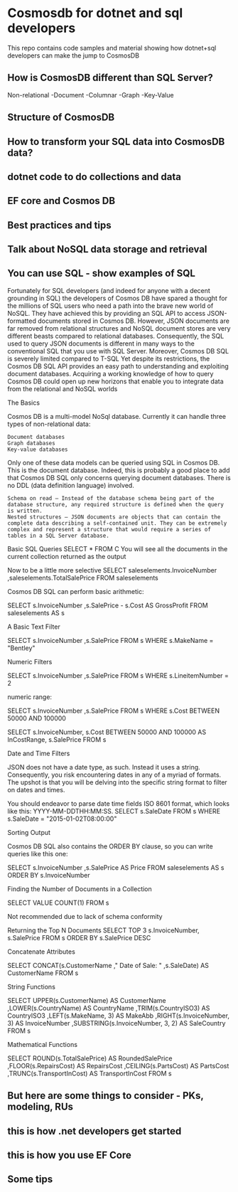 # Cosmosdb for dotnet and sql developers
This repo contains code samples and material showing how dotnet+sql developers can make the jump to CosmosDB

## How is CosmosDB different than SQL Server?
Non-relational
-Document
-Columnar
-Graph
-Key-Value

## Structure of CosmosDB

## How to transform your SQL data into CosmosDB data?

## dotnet code to  do collections and data

## EF core and Cosmos DB


## Best practices and tips


## Talk about NoSQL data storage and retrieval

## You can use SQL - show examples of SQL

Fortunately for SQL developers (and indeed for anyone with a decent grounding in SQL) the developers of Cosmos DB have spared a thought for the millions of SQL users who need a path into the brave new world of NoSQL. They have achieved this by providing an SQL API to access JSON-formatted documents stored in Cosmos DB.
However, JSON documents are far removed from relational structures and NoSQL document stores are very different beasts compared to relational databases. Consequently, the SQL used to query JSON documents is different in many ways to the conventional SQL that you use with SQL Server. Moreover, Cosmos DB SQL is severely limited compared to T-SQL Yet despite its restrictions, the Cosmos DB SQL API provides an easy path to understanding and exploiting document databases. Acquiring a working knowledge of how to query Cosmos DB could open up new horizons that enable you to integrate data from the relational and NoSQL worlds


The Basics

Cosmos DB is a multi-model NoSql database. Currently it can handle three types of non-relational data:

    Document databases
    Graph databases
    Key-value databases

Only one of these data models can be queried using SQL in Cosmos DB. This is the document database. Indeed, this is probably a good place to add that Cosmos DB SQL only concerns querying document databases. There is no DDL (data definition language) involved.


    Schema on read – Instead of the database schema being part of the database structure, any required structure is defined when the query is written.
    Nested structures – JSON documents are objects that can contain the complete data describing a self-contained unit. They can be extremely complex and represent a structure that would require a series of tables in a SQL Server database.

Basic SQL Queries
SELECT * FROM C
You will see all the documents in the current collection returned as the output

Now to be a little more selective
SELECT   saleselements.InvoiceNumber
        ,saleselements.TotalSalePrice
FROM    saleselements

Cosmos DB SQL can perform basic arithmetic:

	
SELECT   s.InvoiceNumber
         ,s.SalePrice - s.Cost AS GrossProfit
FROM     saleselements AS s

A Basic Text Filter

SELECT   s.InvoiceNumber ,s.SalePrice
FROM     s
WHERE    s.MakeName = "Bentley"

Numeric Filters

SELECT   s.InvoiceNumber ,s.SalePrice
FROM     s
WHERE    s.LineitemNumber = 2

numeric range:

	
SELECT   s.InvoiceNumber ,s.SalePrice
FROM     s
WHERE    s.Cost BETWEEN 50000 AND 100000

SELECT   s.InvoiceNumber, s.Cost BETWEEN 50000 AND 100000 
           AS InCostRange, s.SalePrice
FROM     s

Date and Time Filters

JSON does not have a date type, as such. Instead it uses a string. Consequently, you risk encountering dates in any of a myriad of formats. The upshot is that you will be delving into the specific string format to filter on dates and times.

You should endeavor to parse date time fields ISO 8601 format, which looks like this: YYYY-MM-DDTHH:MM:SS.
SELECT s.SaleDate
FROM   s
WHERE  s.SaleDate = "2015-01-02T08:00:00"

Sorting Output

Cosmos DB SQL also contains the ORDER BY clause, so you can write queries like this one:

	
SELECT   s.InvoiceNumber ,s.SalePrice AS Price
FROM     saleselements AS s
ORDER BY s.InvoiceNumber

Finding the Number of Documents in a Collection
	
SELECT VALUE COUNT(1)
FROM         s

Not recommended due to lack of schema conformity

Returning the Top N Documents
SELECT   TOP 3 s.InvoiceNumber, s.SalePrice
FROM     s
ORDER BY s.SalePrice DESC

Concatenate Attributes
 	
SELECT   CONCAT(s.CustomerName
               ," Date of Sale: "
               ,s.SaleDate) AS CustomerName
FROM     s

String Functions

SELECT   UPPER(s.CustomerName) AS CustomerName
        ,LOWER(s.CountryName) AS CountryName
        ,TRIM(s.CountryISO3) AS CountryISO3
        ,LEFT(s.MakeName, 3) AS MakeAbb
        ,RIGHT(s.InvoiceNumber, 3) AS InvoiceNumber
        ,SUBSTRING(s.InvoiceNumber, 3, 2) AS SaleCountry
FROM    s

Mathematical Functions

SELECT   ROUND(s.TotalSalePrice) AS RoundedSalePrice
        ,FLOOR(s.RepairsCost) AS RepairsCost
        ,CEILING(s.PartsCost) AS PartsCost
        ,TRUNC(s.TransportInCost) AS TransportInCost
FROM    s


## But here are some things to consider - PKs, modeling, RUs

## this is how .net developers get started

## this is how you use EF Core

## Some tips
